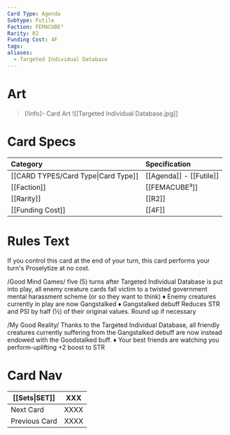 ```yaml
---
Card Type: Agenda
Subtype: Futile
Faction: FEMACUBE³
Rarity: R2
Funding Cost: 4F
tags: 
aliases:
  - Targeted Individual Database
---
```

# Art

> [!info]- Card Art
> ![[Targeted Individual Database.jpg]]

# Card Specs

| Category                            | Specification     |
|:----------------------------------- |:----------------- |
| [[CARD TYPES/Card Type\|Card Type]] | [[Agenda]] - [[Futile]] |
| [[Faction]]                         | [[FEMACUBE³]]              |
| [[Rarity]]                          | [[R2]]              |
| [[Funding Cost]]                    | [[4F]]            |

# Rules Text

If you control this card at the end of your turn, this card performs your turn's Proselytize at no cost.

/Good Mind Games/ 
five (5) turns after Targeted Individual Database is put into play, 
all enemy creature cards fall victim to a twisted government mental harassment scheme (or so they want to think)
♦ Enemy creatures currently in play are now Gangstalked
♦ Gangstalked debuff Reduces STR and PSI by half (½) of their original values. Round up if necessary

/My Good Reality/ 
Thanks to the Targeted Individual Database, 
all friendly creatures currently suffering from the Gangstalked debuff are now instead endowed with the Goodstalked buff.
♦ Your best friends are watching you perform-uplifting +2 boost to STR

# Card Nav

| [[Sets\|SET]] | XXX |  
| --- | --- |  
| Next Card | XXXX |  
| Previous Card | XXXX |  

